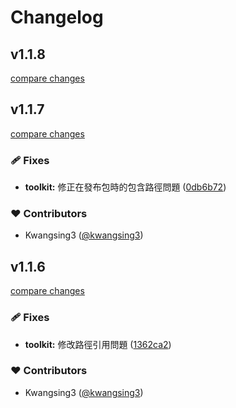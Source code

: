 # Changelog


## v1.1.8

[compare changes](https://github.com/kwangsing3/ks3-toolkit/compare/v1.1.7...v1.1.8)

## v1.1.7

[compare changes](https://github.com/kwangsing3/ks3-toolkit/compare/v1.1.6...v1.1.7)

### 🩹 Fixes

- **toolkit:** 修正在發布包時的包含路徑問題 ([0db6b72](https://github.com/kwangsing3/ks3-toolkit/commit/0db6b72))

### ❤️ Contributors

- Kwangsing3 ([@kwangsing3](http://github.com/kwangsing3))

## v1.1.6

[compare changes](https://github.com/kwangsing3/ks3-toolkit/compare/v1.1.5...v1.1.6)

### 🩹 Fixes

- **toolkit:** 修改路徑引用問題 ([1362ca2](https://github.com/kwangsing3/ks3-toolkit/commit/1362ca2))

### ❤️ Contributors

- Kwangsing3 ([@kwangsing3](http://github.com/kwangsing3))

